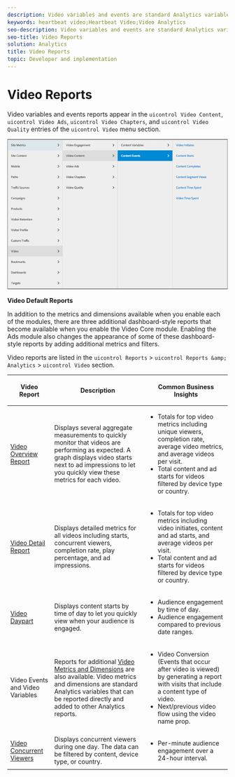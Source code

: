 ```yaml
---
description: Video variables and events are standard Analytics variables that can be reported directly and added to other Analytics reports.
keywords: heartbeat video;Heartbeat Video;Video Analytics
seo-description: Video variables and events are standard Analytics variables that can be reported directly and added to other Analytics reports.
seo-title: Video Reports
solution: Analytics
title: Video Reports
topic: Developer and implementation
---
```


# Video Reports

Video variables and events reports appear in the `uicontrol Video Content`, `uicontrol Video Ads`, `uicontrol Video Chapters`, and `uicontrol Video Quality` entries of the `uicontrol Video` menu section.

![](graphics/video-variable-reports.png)

**Video Default Reports**

In addition to the metrics and dimensions available when you enable each of the modules, there are three additional dashboard-style reports that become available when you enable the Video Core module. Enabling the Ads module also changes the appearance of some of these dashboard-style reports by adding additional metrics and filters.

Video reports are listed in the `uicontrol Reports` &gt; `uicontrol Reports &amp; Analytics` &gt; `uicontrol Video` section.

<table id="table_3B8DDC9D47034856BC4441BA8BB93208"> 
 <tgroup cols="3"> 
  <colspec colnum="1" colname="col1" colwidth="1.00*" /> 
  <colspec colnum="2" colname="col2" colwidth="1.92*" /> 
  <colspec colname="col3" colnum="3" colwidth="1.96*" /> 
  <thead> 
   <tr> 
    <th colname="col1" class="entry"> <p>Video Report</p> </th> 
    <th colname="col2" class="entry"> <p>Description</p> </th> 
    <th colname="col3" class="entry"> <p>Common Business Insights</p> </th> 
   </tr> 
  </thead> 
  <tbody> 
   <tr> 
    <td colname="col1"> <p> <a href="video_reports_overview.xml#concept_72BA491187634261A8BECD0561A2B1A4" type="concept" format="dita" scope="local">Video Overview Report</a> </p> </td> 
    <td colname="col2"> <p>Displays several aggregate measurements to quickly monitor that videos are performing as expected. A graph displays video starts next to ad impressions to let you quickly view these metrics for each video.</p> </td> 
    <td colname="col3"> 
     <ul id="ul_1B90C2C1B57440BA8482DFDD84ADE078"> 
      <li id="li_1EEE0441DD3E4BAB9BF39DEB8BA7221F">Totals for top video metrics including unique viewers, completion rate, average video metrics, and average videos per visit.</li> 
      <li id="li_9F3095663AFD474CBDB3DEC119FA6FB0">Total content and ad starts for videos filtered by device type or country.</li> 
     </ul> </td> 
   </tr> 
   <tr> 
    <td colname="col1"> <p> <a href="video_reports_detail.xml#concept_EECB113D93F74ECCA4C440339C85B958" type="concept" format="dita" scope="local">Video Detail Report</a> </p> </td> 
    <td colname="col2"> <p>Displays detailed metrics for all videos including starts, concurrent viewers, completion rate, play percentage, and ad impressions.</p> </td> 
    <td colname="col3"> 
     <ul id="ul_2890CE365EA749A483FC47E1960B3B8B"> 
      <li id="li_0298F815952D42F39F6055C041ED9B5A">Totals for top video metrics including video initiates, content and ad starts, and average videos per visit.</li> 
      <li id="li_D811B51C7D424E6AA6721E9C8281EF61">Total content and ad starts for videos filtered by device type or country.</li> 
     </ul> </td> 
   </tr> 
   <tr> 
    <td colname="col1"> <p> <a href="video_reports_daypart.xml#concept_3D503D88AD4D453792FDFDE6C36CD801" format="dita" scope="local">Video Daypart</a> </p> </td> 
    <td colname="col2"> <p>Displays content starts by time of day to let you quickly view when your audience is engaged.</p> </td> 
    <td colname="col3"> 
     <ul id="ul_2F16537BD35D49AE893B8B6975731C39"> 
      <li id="li_E24BBE6D159B40A1B455AF0F88ABAA0B">Audience engagement by time of day.</li> 
      <li id="li_F3DBCF1BBB1447EBBED7CBA2DEE4C5F5">Audience engagement compared to previous date ranges.</li> 
     </ul> </td> 
   </tr> 
   <tr> 
    <td colname="col1"> <p>Video Events and Video Variables</p> </td> 
    <td colname="col2"> <p>Reports for additional <a href="video_metrics.xml#concept_B1FDC2208E19451ABF76ED6330093913" format="dita" scope="local">Video Metrics and Dimensions</a> are also available. Video metrics and dimensions are standard <span class="keyword">Analytics</span> variables that can be reported directly and added to other <span class="keyword">Analytics</span> reports. </p> </td> 
    <td colname="col3"> 
     <ul id="ul_0359D637E8684A29921CFB9A5B3BFC51"> 
      <li id="li_4D1DD993E38D4E208F9273A383932F2A">Video Conversion (Events that occur after video is viewed) by generating a report with visits that include a content type of video.</li> 
      <li id="li_8EE50D18B2AA4162BAED4AAD77B7E3BD">Next/previous video flow using the video name prop.</li> 
     </ul> </td> 
   </tr> 
   <tr> 
    <td colname="col1"> <a href="c_vhl_video-concurrent-viewers-dashboard.xml#concept_4F847C761A12444D9F68DDDCACDFB3FA" format="dita" scope="local">Video Concurrent Viewers</a> </td> 
    <td colname="col2">Displays concurrent viewers during one day. The data can be filtered by content, device type, or country.</td> 
    <td colname="col3"> 
     <ul id="ul_5039F7CB1AE944BBA3738FEBBF55FF96"> 
      <li id="li_EF1F1F8705344E50BA45BB634D6EDFD9">Per-minute audience engagement over a 24-hour interval.</li> 
     </ul> </td> 
   </tr> 
  </tbody> 
 </tgroup> 
</table>

